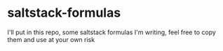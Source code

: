 # saltstack-formulas
I'll put in this repo, some saltstack formulas I'm writing, feel free to copy them and use at your own risk

